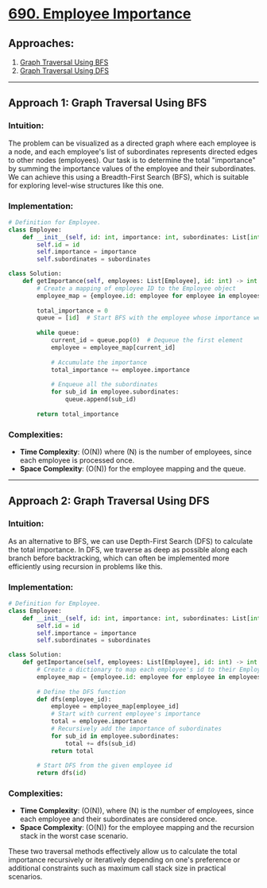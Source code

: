 # [690. Employee Importance](https://leetcode.com/problems/employee-importance/)

## Approaches:
1. [Graph Traversal Using BFS](#approach-1-graph-traversal-using-bfs)
2. [Graph Traversal Using DFS](#approach-2-graph-traversal-using-dfs)

---

## Approach 1: Graph Traversal Using BFS

### Intuition:
The problem can be visualized as a directed graph where each employee is a node, and each employee's list of subordinates represents directed edges to other nodes (employees). Our task is to determine the total "importance" by summing the importance values of the employee and their subordinates. We can achieve this using a Breadth-First Search (BFS), which is suitable for exploring level-wise structures like this one.

### Implementation:
```python
# Definition for Employee.
class Employee:
    def __init__(self, id: int, importance: int, subordinates: List[int]):
        self.id = id
        self.importance = importance
        self.subordinates = subordinates

class Solution:
    def getImportance(self, employees: List[Employee], id: int) -> int:
        # Create a mapping of employee ID to the Employee object
        employee_map = {employee.id: employee for employee in employees}
        
        total_importance = 0
        queue = [id]  # Start BFS with the employee whose importance we need
        
        while queue:
            current_id = queue.pop(0)  # Dequeue the first element
            employee = employee_map[current_id]
            
            # Accumulate the importance
            total_importance += employee.importance
            
            # Enqueue all the subordinates
            for sub_id in employee.subordinates:
                queue.append(sub_id)
        
        return total_importance

```
### Complexities:
- **Time Complexity**: \(O(N)\) where \(N\) is the number of employees, since each employee is processed once.
- **Space Complexity**: \(O(N)\) for the employee mapping and the queue.

---

## Approach 2: Graph Traversal Using DFS

### Intuition:
As an alternative to BFS, we can use Depth-First Search (DFS) to calculate the total importance. In DFS, we traverse as deep as possible along each branch before backtracking, which can often be implemented more efficiently using recursion in problems like this.

### Implementation:
```python
# Definition for Employee.
class Employee:
    def __init__(self, id: int, importance: int, subordinates: List[int]):
        self.id = id
        self.importance = importance
        self.subordinates = subordinates

class Solution:
    def getImportance(self, employees: List[Employee], id: int) -> int:
        # Create a dictionary to map each employee's id to their Employee object
        employee_map = {employee.id: employee for employee in employees}
        
        # Define the DFS function
        def dfs(employee_id):
            employee = employee_map[employee_id]
            # Start with current employee's importance
            total = employee.importance
            # Recursively add the importance of subordinates
            for sub_id in employee.subordinates:
                total += dfs(sub_id)
            return total
        
        # Start DFS from the given employee id
        return dfs(id)
```
### Complexities:
- **Time Complexity**: \(O(N)\), where \(N\) is the number of employees, since each employee and their subordinates are considered once.
- **Space Complexity**: \(O(N)\) for the employee mapping and the recursion stack in the worst case scenario.

These two traversal methods effectively allow us to calculate the total importance recursively or iteratively depending on one's preference or additional constraints such as maximum call stack size in practical scenarios.

